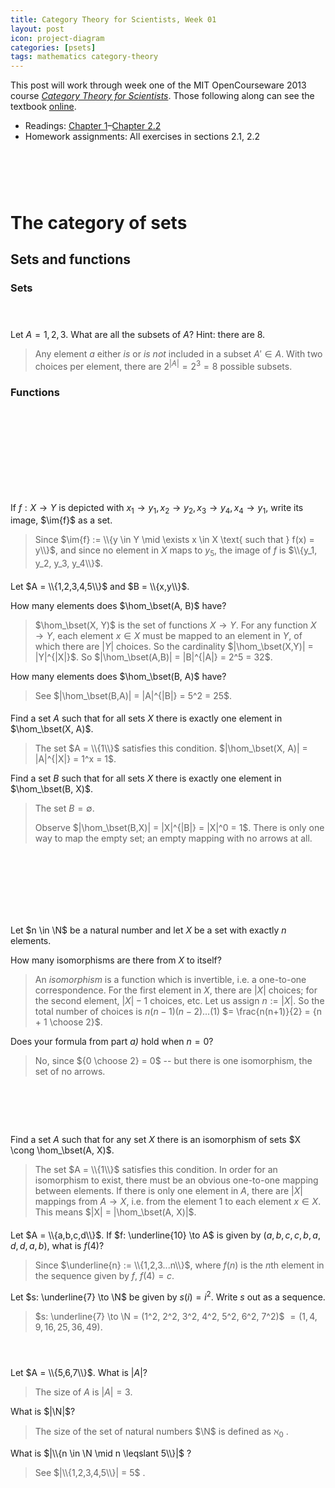 ```yaml
---
title: Category Theory for Scientists, Week 01
layout: post
icon: project-diagram
categories: [psets]
tags: mathematics category-theory
---
```


This post will work through week one of the MIT OpenCourseware 2013 course
[_Category Theory for
Scientists_](https://ocw.mit.edu/courses/mathematics/18-s996-category-theory-for-scientists-spring-2013/index.htm). Those following along can see the textbook [online](https://ocw.mit.edu/courses/mathematics/18-s996-category-theory-for-scientists-spring-2013/textbook/).

 - Readings: [Chapter
   1](https://ocw.mit.edu/courses/mathematics/18-s996-category-theory-for-scientists-spring-2013/textbook/MIT18_S996S13_chapter1.pdf)–[Chapter 2.2](https://ocw.mit.edu/courses/mathematics/18-s996-category-theory-for-scientists-spring-2013/textbook/MIT18_S996S13_chapter2.pdf)
 - Homework assignments: All exercises in sections 2.1, 2.2

<h1 id="hide">&nbsp;</h1> <!-- Hide 1.0 -->

# The category of sets <!-- 2 -->

## Sets and functions <!-- 2.1 -->

### Sets <!-- 2.1.1 -->

<h4 id="hide">&nbsp;</h4> <!-- Hide 2.1.1.1 -->

####  <!-- 2.1.1.2 -->
Let $A = {1,2,3}$. What are all the subsets of $A$? Hint: there are 8.  

> Any element $a$ either _is_ or _is not_ included in a subset $A' \in A$. With
> two choices per element, there are $2^{|A|} = 2^3 = 8$ possible subsets.

### Functions <!-- 2.1.2 -->

<h4 id="hide">&nbsp;</h4> <!-- Hide 2.1.2.1 -->

<h4 id="hide">&nbsp;</h4> <!-- Hide 2.1.2.2 -->

<h4 id="hide">&nbsp;</h4> <!-- Hide 2.1.2.3 -->

<h4 id="hide">&nbsp;</h4> <!-- Hide 2.1.2.4 -->

####  <!-- 2.1.2.5 -->
If $f: X \to Y$ is depicted with $x_1 \to y_1, x_2 \to y_2, x_3 \to y_4, x_4 \to
y_1$, write its image, $\im{f}$ as a set.

> Since 
> $\im{f} := \\{y \in Y \mid \exists x \in X \text{ such that } f(x) = y\\}$, 
> and since no element in $X$ maps to $y_5$, the image of $f$ is 
> $\\{y_1, y_2, y_3, y_4\\}$.

####  <!-- 2.1.2.6 -->
Let $A = \\{1,2,3,4,5\\}$ and $B = \\{x,y\\}$. 

How many elements does $\hom_\bset(A, B)$ have? 

> $\hom_\bset(X, Y)$ is the set of functions $X \to Y$. For any function 
> $X \to Y$, each element $x \in X$ must be mapped to an element in $Y$, of 
> which there are $|Y|$ choices. So the cardinality 
> $|\hom_\bset(X,Y)| = |Y|^{|X|}$. So 
> $|\hom_\bset(A,B)| = |B|^{|A|} = 2^5 = 32$.

How many elements does $\hom_\bset(B, A)$ have?

> See 
> $|\hom_\bset(B,A)| = |A|^{|B|} = 5^2 = 25$.

####  <!-- 2.1.2.7 -->
Find a set $A$ such that for all sets $X$ there is exactly one element in
$\hom_\bset(X, A)$.

> The set $A = \\{1\\}$ satisfies this condition. 
> $|\hom_\bset(X, A)| = |A|^{|X|} = 1^x = 1$.

Find a set $B$ such that for all sets $X$ there is exactly one element in
$\hom_\bset(B, X)$.

> The set $B = \emptyset$.
> 
> Observe $|\hom_\bset(B,X)| = |X|^{|B|} = |X|^0 = 1$.
> There is only one way to map the empty set; an empty mapping with no arrows
> at all.

<h4 id="hide">&nbsp;</h4> <!-- Hide 2.1.2.8 -->

<h4 id="hide">&nbsp;</h4> <!-- Hide 2.1.2.9 -->

<h4 id="hide">&nbsp;</h4> <!-- Hide 2.1.2.10 -->

####  <!-- 2.1.2.11 -->
Let $n \in \N$ be a natural number and let $X$ be a set with exactly $n$
elements.

How many isomorphisms are there from $X$ to itself?

> An _isomorphism_ is a function which is invertible, i.e. a one-to-one
> correspondence. For the first element in $X$, there are $|X|$ choices; for the
> second element, $|X|-1$ choices, etc. Let us assign $n := |X|$. So the total
> number of choices is $n (n-1) (n-2) ... (1)$ 
> $= \frac{n(n+1)}{2} = {n + 1 \choose 2}$.

Does your formula from part _a)_ hold when $n=0$?

> No, since ${0 \choose 2} = 0$ -- but there is one isomorphism, the set of no 
> arrows.

<h4 id="hide">&nbsp;</h4> <!-- Hide 2.1.2.12 -->

<h4 id="hide">&nbsp;</h4> <!-- Hide 2.1.2.13 -->

####  <!-- 2.1.2.14 -->
Find a set $A$ such that for any set $X$ there is an isomorphism of sets
$X \cong \hom_\bset(A, X)$.

> The set $A = \\{1\\}$ satisfies this condition. In order for an isomorphism to
> exist, there must be an obvious one-to-one mapping between elements. If there
> is only one element in $A$, there are $|X|$ mappings from $A \to X$, i.e. from
> the element $1$ to each element $x \in X$. This means 
> $|X| = |\hom_\bset(A, X)|$.

####  <!-- 2.1.2.15 -->
Let $A = \\{a,b,c,d\\}$. If $f: \underline{10} \to A$ is given by 
$(a,b,c,c,b,a,d,d,a,b)$, what is $f(4)$?

> Since $\underline{n} := \\{1,2,3...n\\}$, where $f(n)$ is the $n$th element
> in the sequence given by $f$, $f(4) = c$.

Let $s: \underline{7} \to \N$ be given by $s(i) = i^2$. Write $s$ out as a
sequence.

> $s: \underline{7} \to \N = (1^2, 2^2, 3^2, 4^2, 5^2, 6^2, 7^2)$
> $= (1,4,9,16,25,36,49)$.

<h4 id="hide">&nbsp;</h4> <!-- Hide 2.1.2.16 -->

####  <!-- 2.1.2.17 -->
Let $A = \\{5,6,7\\}$. 
What is $|A|$?

> The size of $A$ 
> is $|A| = 3$.

What is 
$|\N|$?

> The size of the set of natural numbers $\N$ is defined as $\aleph_0$ .

What is 
$|\\{n \in \N \mid n \leqslant 5\\}|$ ?

> See 
> $|\\{1,2,3,4,5\\}| = 5$ .
